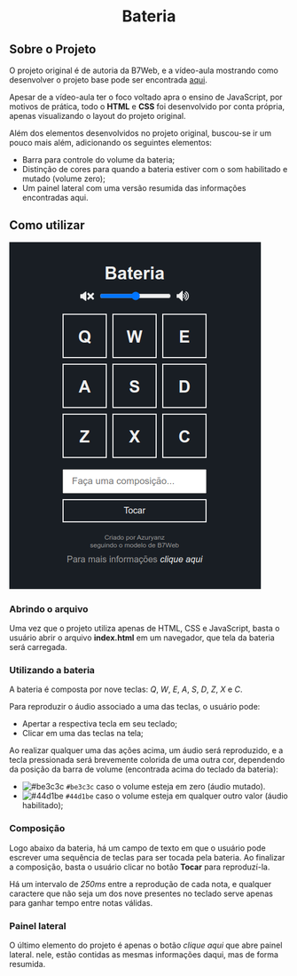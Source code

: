 <h1 align="center">Bateria</h1>

## Sobre o Projeto
O projeto original é de autoria da B7Web, e a vídeo-aula mostrando como desenvolver o projeto base pode ser encontrada [aqui](https://alunos.b7web.com.br/curso/javascript/projeto-1-bateria).

Apesar de a vídeo-aula ter o foco voltado apra o ensino de JavaScript, por motivos de prática, todo o **HTML** e **CSS** foi desenvolvido por conta própria, apenas visualizando o layout do projeto original.

Além dos elementos desenvolvidos no projeto original, buscou-se ir um pouco mais além, adicionando os seguintes elementos:
- Barra para controle do volume da bateria;
- Distinção de cores para quando a bateria estiver com o som habilitado e mutado (volume zero);
- Um painel lateral com uma versão resumida das informações encontradas aqui.

## Como utilizar
![Bateria](assets/images/bateria.png)

### Abrindo o arquivo
Uma vez que o projeto utiliza apenas de HTML, CSS e JavaScript, basta o usuário abrir o arquivo **index.html** em um navegador, que tela da bateria será carregada.

### Utilizando a bateria
A bateria é composta por nove teclas: *Q*, *W*, *E*, *A*, *S*, *D*, *Z*, *X* e *C*.

Para reproduzir o áudio associado a uma das teclas, o usuário pode:
- Apertar a respectiva tecla em seu teclado;
- Clicar em uma das teclas na tela;

Ao realizar qualquer uma das ações acima, um áudio será reproduzido, e a tecla pressionada será brevemente colorida de uma outra cor, dependendo da posição da barra de volume (encontrada acima do teclado da bateria):
- ![#be3c3c](https://via.placeholder.com/15/be3c3c/000000?text=+) `#be3c3c` caso o volume esteja em zero (áudio mutado).
- ![#44d1be](https://via.placeholder.com/15/44d1be/000000?text=+) `#44d1be` caso o volume esteja em qualquer outro valor (áudio habilitado);

### Composição
Logo abaixo da bateria, há um campo de texto em que o usuário pode escrever uma sequência de teclas para ser tocada pela bateria. Ao finalizar a composição, basta o usuário clicar no botão **Tocar** para reproduzí-la.

Há um intervalo de *250ms* entre a reprodução de cada nota, e qualquer caractere que não seja um dos nove presentes no teclado serve apenas para ganhar tempo entre notas válidas.

### Painel lateral
O último elemento do projeto é apenas o botão *clique aqui* que abre  painel lateral. nele, estão contidas as mesmas informações daqui, mas de forma resumida.

